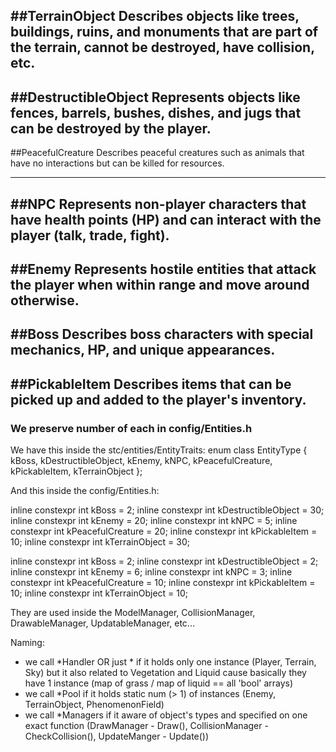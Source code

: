 ##TerrainObject
Describes objects like trees, buildings, ruins, and monuments that are part of the terrain, cannot be destroyed, have collision, etc.
---
##DestructibleObject
Represents objects like fences, barrels, bushes, dishes, and jugs that can be destroyed by the player.
---
##PeacefulCreature
Describes peaceful creatures such as animals that have no interactions but can be killed for resources.
___
##NPC
Represents non-player characters that have health points (HP) and can interact with the player (talk, trade, fight).
---
##Enemy
Represents hostile entities that attack the player when within range and move around otherwise.
---
##Boss
Describes boss characters with special mechanics, HP, and unique appearances.
---
##PickableItem
Describes items that can be picked up and added to the player's inventory.
---

### We preserve number of each in config/Entities.h

We have this inside the stc/entities/EntityTraits:
enum class EntityType {
kBoss,
kDestructibleObject,
kEnemy,
kNPC,
kPeacefulCreature,
kPickableItem,
kTerrainObject
};

And this inside the config/Entities.h:

inline constexpr int kBoss = 2;
inline constexpr int kDestructibleObject = 30;
inline constexpr int kEnemy = 20;
inline constexpr int kNPC = 5;
inline constexpr int kPeacefulCreature = 20;
inline constexpr int kPickableItem = 10;
inline constexpr int kTerrainObject = 30;

inline constexpr int kBoss = 2;
inline constexpr int kDestructibleObject = 2;
inline constexpr int kEnemy = 6;
inline constexpr int kNPC = 3;
inline constexpr int kPeacefulCreature = 10;
inline constexpr int kPickableItem = 10;
inline constexpr int kTerrainObject = 10;

They are used inside the ModelManager, CollisionManager, DrawableManager, UpdatableManager, etc...

Naming:
- we call *Handler OR just * if it holds only one instance (Player, Terrain, Sky)
   but it also related to Vegetation and Liquid cause basically
   they have 1 instance (map of grass / map of liquid == all 'bool' arrays)
- we call *Pool if it holds static num (> 1) of instances (Enemy, TerrainObject, PhenomenonField)
- we call *Managers if it aware of object's types and specified on one exact function
  (DrawManager - Draw(), CollisionManager - CheckCollision(), UpdateManger - Update())
